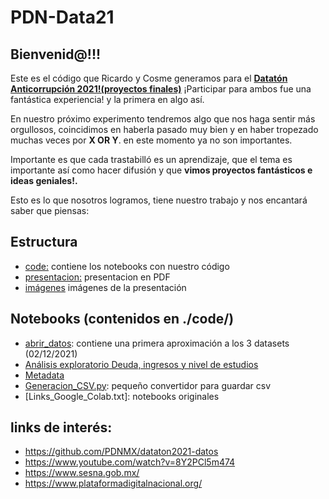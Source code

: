 # PDN-Data21

## Bienvenid@!!!

Este es el código que Ricardo y Cosme generamos para el
  **[Datatón Anticorrupción 2021!(proyectos finales)](https://www.youtube.com/watch?v=CcsT_1gzf-8)**
¡Participar para ambos fue una fantástica experiencia! y la primera en algo así.

En nuestro próximo experimento tendremos algo que nos haga sentir más orgullosos, coincidimos en haberla pasado muy bien y en haber tropezado muchas veces por **X OR Y**. en este momento ya no son importantes. 

Importante es que cada trastabilló es un aprendizaje, que el tema es importante así como hacer difusión y que **vimos proyectos fantásticos e ideas geniales!.**

Esto es lo que nosotros logramos, tiene nuestro trabajo y nos encantará saber que piensas:

## Estructura
* [code:](https://github.com/luzydata/PDN-Data21/edit/main/README.md) contiene los notebooks con nuestro código
* [presentacion:](https://github.com/rikrdinii1/PDN-Data21/blob/main/presentacion/Presentacio%CC%81n.pdf) presentacion en PDF
* [imágenes](https://github.com/rikrdinii1/PDN-Data21/tree/main/static) imágenes de la presentación

## Notebooks (contenidos en ./code/)
- [abrir_datos](https://github.com/rikrdinii1/PDN-Data21/blob/main/code/abrir_datos_cosme.ipynb): contiene una primera aproximación a los 3 datasets (02/12/2021)
- [Análisis exploratorio Deuda, ingresos y nivel de estudios](https://github.com/rikrdinii1/PDN-Data21/blob/main/code/Analisis_Deuda%2C_Ingresos_Totales%2C_Estudios.ipynb)
- [Metadata](https://github.com/rikrdinii1/PDN-Data21/blob/main/code/Analisis_Metadata.ipynb)
- [Generacion_CSV.py](https://github.com/rikrdinii1/PDN-Data21/blob/main/code/Generacion_CSV.py): pequeño convertidor para guardar csv
- [Links_Google_Colab.txt]: notebooks originales


## links de interés: 
- https://github.com/PDNMX/dataton2021-datos
- https://www.youtube.com/watch?v=8Y2PCl5m474
- https://www.sesna.gob.mx/
- https://www.plataformadigitalnacional.org/
